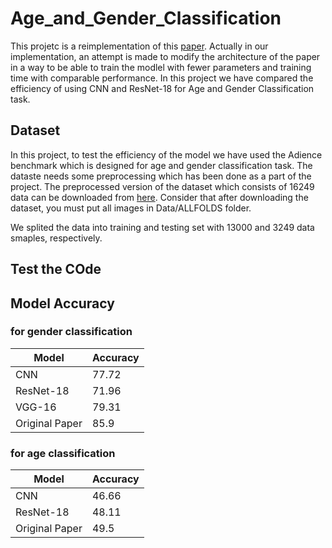 # Age_and_Gender_Classification

This projetc is a reimplementation of this [paper](https://ieeexplore.ieee.org/document/7301352). Actually in our implementation, an attempt is made to modify the architecture of the paper in a way to be able to train the modlel with fewer parameters and training time with comparable performance. In this project we have compared the efficiency of using CNN and ResNet-18 for Age and Gender Classification task.
 
## Dataset

In this project, to test the efficiency of the model we have used the Adience benchmark which is designed for age and gender classification task. The dataste needs some preprocessing which has been done as a part of the project. The preprocessed version of the dataset which consists of 16249 data can be downloaded from [here](https://drive.google.com/drive/folders/1d0qAw7UvqKhXcu_7I6yTv3mGrxhSLD2Z?usp=sharing
). Consider that after downloading the dataset, you must put all images in Data/ALLFOLDS folder.

We splited the data into training and testing set with 13000 and 3249 data smaples, respectively.

## Test the COde

## Model Accuracy

### for gender classification

| Model  |  Accuracy |
| ------------- | ------------- |
| CNN  | 77.72  |
| ResNet-18  | 71.96  |
| VGG-16  | 79.31  |
| Original Paper  | 85.9  |

### for age classification

| Model  |  Accuracy |
| ------------- | ------------- |
| CNN  | 46.66  |
| ResNet-18  | 48.11  |
| Original Paper  | 49.5  |



